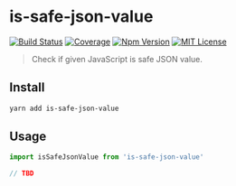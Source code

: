 # is-safe-json-value

[![Build Status][github_actions_badge]][github_actions_link]
[![Coverage][coveralls_badge]][coveralls_link]
[![Npm Version][package_version_badge]][package_link]
[![MIT License][license_badge]][license_link]

[github_actions_badge]: https://img.shields.io/github/actions/workflow/status/fisker/is-safe-json-value/continuous-integration.yml?style=flat-square
[github_actions_link]: https://github.com/fisker/is-safe-json-value/actions?query=branch%3Amain
[coveralls_badge]: https://img.shields.io/coveralls/github/fisker/is-safe-json-value/main?style=flat-square
[coveralls_link]: https://coveralls.io/github/fisker/is-safe-json-value?branch=main
[license_badge]: https://img.shields.io/npm/l/is-safe-json-value.svg?style=flat-square
[license_link]: https://github.com/fisker/is-safe-json-value/blob/main/license
[package_version_badge]: https://img.shields.io/npm/v/is-safe-json-value.svg?style=flat-square
[package_link]: https://www.npmjs.com/package/is-safe-json-value

> Check if given JavaScript is safe JSON value.

## Install

```bash
yarn add is-safe-json-value
```

## Usage

```js
import isSafeJsonValue from 'is-safe-json-value'

// TBD
```
